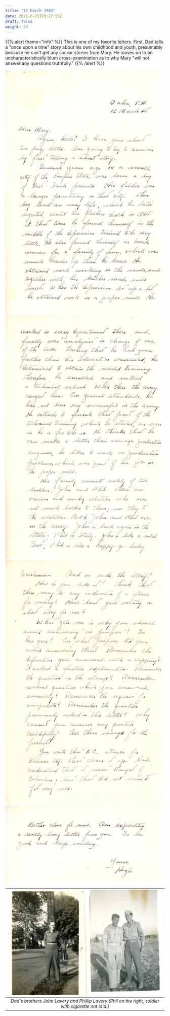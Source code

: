 ```yaml
---
title: "12 March 1945"
date: 2021-6-21T19:27:55Z
draft: false
weight: 24
---
```

 {{% alert theme="info" %}} This is one of my favorite letters.  First, Dad tells a "once upon a time" story about his own childhood and youth, presumably because he can't get any similar stories from Mary.  He moves on to an uncharacteristically blunt cross-examination as to why Mary "will not answer any questions truthfully."  {{% /alert %}}

![page 1](img063.jpg)
![page 2](img064.jpg)
![page 3](img065.jpg)
![page 4](img066.jpg)

| ![John_and_Phil](img067.jpg?height=300px)|
|:---:|
|*Dad's brothers John Lavery and Phillip Lavery (Phil on the right, soldier with cigarette not id'd.)*|


